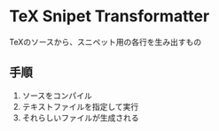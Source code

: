 # TeX Snipet Transformatter
TeXのソースから、スニペット用の各行を生み出すもの

## 手順
1. ソースをコンパイル
2. テキストファイルを指定して実行
3. それらしいファイルが生成される
